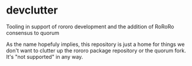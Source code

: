 # devclutter
Tooling in support of rororo development and the addition of RoRoRo consensus to quorum

As the name hopefuly implies, this repository is just a home for things we don't want to clutter up the rororo package repository or the quorum fork. It's "not supported" in any way.
